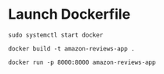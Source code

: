 # Launch Dockerfile

`sudo systemctl start docker`

`docker build -t amazon-reviews-app .`

`docker run -p 8000:8000 amazon-reviews-app`
